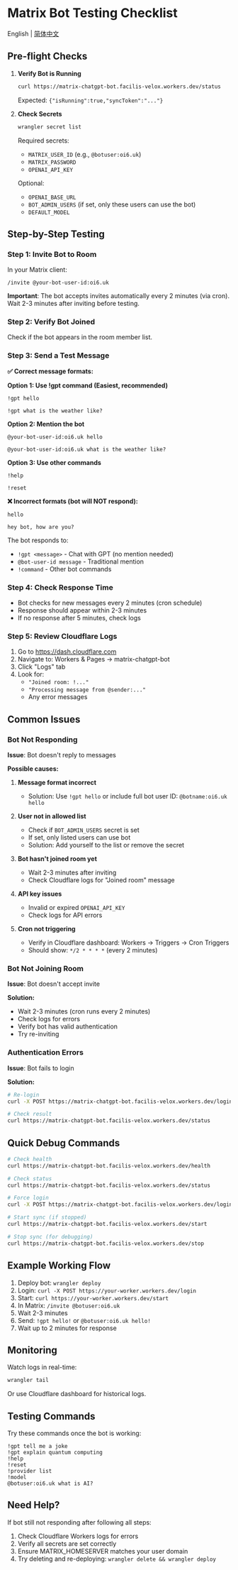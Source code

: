 # Matrix Bot Testing Checklist

English | [简体中文](TEST_CHECKLIST.zh-CN.md)

## Pre-flight Checks

1. **Verify Bot is Running**
   ```bash
   curl https://matrix-chatgpt-bot.facilis-velox.workers.dev/status
   ```
   Expected: `{"isRunning":true,"syncToken":"..."}`

2. **Check Secrets**
   ```bash
   wrangler secret list
   ```
   Required secrets:
   - `MATRIX_USER_ID` (e.g., `@botuser:oi6.uk`)
   - `MATRIX_PASSWORD`
   - `OPENAI_API_KEY`

   Optional:
   - `OPENAI_BASE_URL`
   - `BOT_ADMIN_USERS` (if set, only these users can use the bot)
   - `DEFAULT_MODEL`

## Step-by-Step Testing

### Step 1: Invite Bot to Room

In your Matrix client:
```
/invite @your-bot-user-id:oi6.uk
```

**Important**: The bot accepts invites automatically every 2 minutes (via cron).
Wait 2-3 minutes after inviting before testing.

### Step 2: Verify Bot Joined

Check if the bot appears in the room member list.

### Step 3: Send a Test Message

**✅ Correct message formats:**

**Option 1: Use !gpt command (Easiest, recommended)**
```
!gpt hello
```

```
!gpt what is the weather like?
```

**Option 2: Mention the bot**
```
@your-bot-user-id:oi6.uk hello
```

```
@your-bot-user-id:oi6.uk what is the weather like?
```

**Option 3: Use other commands**
```
!help
```

```
!reset
```

**❌ Incorrect formats (bot will NOT respond):**

```
hello
```

```
hey bot, how are you?
```

The bot responds to:
- `!gpt <message>` - Chat with GPT (no mention needed)
- `@bot-user-id message` - Traditional mention
- `!command` - Other bot commands

### Step 4: Check Response Time

- Bot checks for new messages every 2 minutes (cron schedule)
- Response should appear within 2-3 minutes
- If no response after 5 minutes, check logs

### Step 5: Review Cloudflare Logs

1. Go to https://dash.cloudflare.com
2. Navigate to: Workers & Pages → matrix-chatgpt-bot
3. Click "Logs" tab
4. Look for:
   - `"Joined room: !..."`
   - `"Processing message from @sender:..."`
   - Any error messages

## Common Issues

### Bot Not Responding

**Issue**: Bot doesn't reply to messages

**Possible causes:**

1. **Message format incorrect**
   - Solution: Use `!gpt hello` or include full bot user ID: `@botname:oi6.uk hello`

2. **User not in allowed list**
   - Check if `BOT_ADMIN_USERS` secret is set
   - If set, only listed users can use bot
   - Solution: Add yourself to the list or remove the secret

3. **Bot hasn't joined room yet**
   - Wait 2-3 minutes after inviting
   - Check Cloudflare logs for "Joined room" message

4. **API key issues**
   - Invalid or expired `OPENAI_API_KEY`
   - Check logs for API errors

5. **Cron not triggering**
   - Verify in Cloudflare dashboard: Workers → Triggers → Cron Triggers
   - Should show: `*/2 * * * *` (every 2 minutes)

### Bot Not Joining Room

**Issue**: Bot doesn't accept invite

**Solution:**
- Wait 2-3 minutes (cron runs every 2 minutes)
- Check logs for errors
- Verify bot has valid authentication
- Try re-inviting

### Authentication Errors

**Issue**: Bot fails to login

**Solution:**
```bash
# Re-login
curl -X POST https://matrix-chatgpt-bot.facilis-velox.workers.dev/login

# Check result
curl https://matrix-chatgpt-bot.facilis-velox.workers.dev/status
```

## Quick Debug Commands

```bash
# Check health
curl https://matrix-chatgpt-bot.facilis-velox.workers.dev/health

# Check status
curl https://matrix-chatgpt-bot.facilis-velox.workers.dev/status

# Force login
curl -X POST https://matrix-chatgpt-bot.facilis-velox.workers.dev/login

# Start sync (if stopped)
curl https://matrix-chatgpt-bot.facilis-velox.workers.dev/start

# Stop sync (for debugging)
curl https://matrix-chatgpt-bot.facilis-velox.workers.dev/stop
```

## Example Working Flow

1. Deploy bot: `wrangler deploy`
2. Login: `curl -X POST https://your-worker.workers.dev/login`
3. Start: `curl https://your-worker.workers.dev/start`
4. In Matrix: `/invite @botuser:oi6.uk`
5. Wait 2-3 minutes
6. Send: `!gpt hello!` or `@botuser:oi6.uk hello!`
7. Wait up to 2 minutes for response

## Monitoring

Watch logs in real-time:
```bash
wrangler tail
```

Or use Cloudflare dashboard for historical logs.

## Testing Commands

Try these commands once the bot is working:

```
!gpt tell me a joke
!gpt explain quantum computing
!help
!reset
!provider list
!model
@botuser:oi6.uk what is AI?
```

## Need Help?

If bot still not responding after following all steps:

1. Check Cloudflare Workers logs for errors
2. Verify all secrets are set correctly
3. Ensure MATRIX_HOMESERVER matches your user domain
4. Try deleting and re-deploying: `wrangler delete && wrangler deploy`
